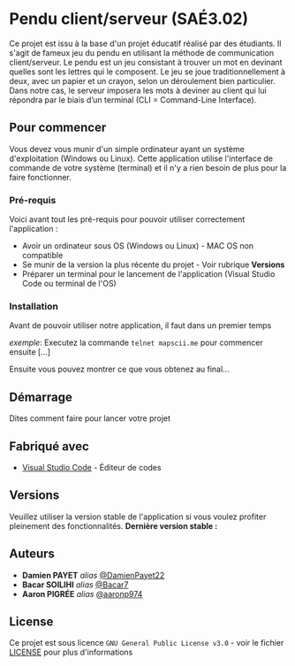 # Pendu client/serveur (SAÉ3.02)

Ce projet est issu à la base d'un projet éducatif réalisé par des étudiants. Il s'agit de fameux jeu du pendu en utilisant la méthode de communication client/serveur. Le pendu est un jeu consistant à trouver un mot en devinant quelles sont les lettres qui le composent. Le jeu se joue traditionnellement à deux, avec un papier et un crayon, selon un déroulement bien particulier. Dans notre cas, le serveur imposera les mots à deviner au client qui lui répondra par le biais d’un terminal (CLI = Command-Line Interface).

## Pour commencer

Vous devez vous munir d'un simple ordinateur ayant un système d'exploitation (Windows ou Linux). Cette application utilise l'interface de commande de votre système (terminal) et il n'y a rien besoin de plus pour la faire fonctionner.

### Pré-requis

Voici avant tout les pré-requis pour pouvoir utiliser correctement l'application :

- Avoir un ordinateur sous OS (Windows ou Linux) - MAC OS non compatible
- Se munir de la version la plus récente du projet - Voir rubrique **Versions**
- Préparer un terminal pour le lancement de l'application (Visual Studio Code ou terminal de l'OS)

### Installation

Avant de pouvoir utiliser notre application, il faut dans un premier temps 

_exemple_: Executez la commande ``telnet mapscii.me`` pour commencer ensuite [...]


Ensuite vous pouvez montrer ce que vous obtenez au final...

## Démarrage

Dites comment faire pour lancer votre projet

## Fabriqué avec

* [Visual Studio Code](https://code.visualstudio.com/) - Éditeur de codes

## Versions

Veuillez utiliser la version stable de l'application si vous voulez profiter pleinement des fonctionnalités.
**Dernière version stable :** 

## Auteurs

* **Damien PAYET** _alias_ [@DamienPayet22](https://github.com/DamienPayet22)
* **Bacar SOILIHI** _alias_ [@Bacar7](https://github.com/Bacar7)
* **Aaron PIGRÉE** _alias_ [@aaronp974](https://github.com/aaronp974)

## License

Ce projet est sous licence ``GNU General Public License v3.0`` - voir le fichier [LICENSE](LICENSE) pour plus d'informations